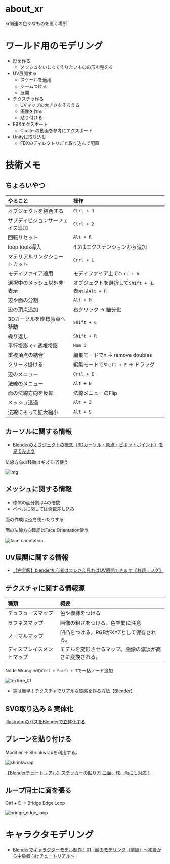 # about_xr

xr関連の色々なものを置く場所

# ワールド用のモデリング

+ 形を作る
  + メッシュをいじって作りたいものの形を整える
+ UV展開する
  + スケールを適用
  + シームつける
  + 展開
+ テクスチャ作る
  + UVマップの大きさをそろえる
  + 画像を作る
  + 貼り付ける
+ FBXエクスポート
  + Clusterの動画を参考にエクスポート
+ Unityに取り込む
  + FBXのディレクトリごと取り込んで配置

# 技術メモ

## ちょろいやつ

| やること | 操作 |
| :----- | :----- |
| オブジェクトを結合する | `Ctrl + J` |
| サブディビジョンサーフェイス追加 | `Ctrl + 2` |
| 回転リセット | `Alt + R` |
| loop tools導入 | 4.2はエクステンションから追加 |
| マテリアルリンクショートカット | `Crrl + L` |
| モディファイア適用 | モディファイア上で`Crrl + A` |
| 選択中のメッシュ以外非表示 | オブジェクトを選択して`Shift + H`。表示は`Alt + H` |
| 辺や面の分割 | `Alt + M` |
| 辺の頂点追加 | 右クリック -> 細分化 |
| 3Dカーソルを座標原点へ移動 | `Shift + C` |
| 繰り返し | `Shift + R` |
| 平行投影 <-> 透視投影 | `Num_5` |
| 重複頂点の結合 | 編集モードで`M` -> remove doubles |
| クリース掛ける | 編集モードで`Shift + E` -> ドラッグ |
| 辺のメニュー | `Crtl + E` |
| 法線のメニュー | `Alt + N` |
| 面の法線方向を反転 | 法線メニューのFlip |
| メッシュ透過 | `Alt + Z` |
| 法線にそって拡大縮小 | `Alt + S` |


## カーソルに関する情報

+ [Blenderのオブジェクトの概念（3Dカーソル・原点・ピボットポイント）を見てみよう](https://gihyo.jp/article/2023/03/blender-basics-06)

法線方向の移動はギズモ(?)使う

![img](./img/normal_move.png)

## メッシュに関する情報

+ 球体の面分割は4の倍数
+ ベベルに関しては奇数差し込み

面の作成は[F2](https://saru-blender.com/fill)を使ったりする

面の法線方向確認はFace Orientation使う

![face orientation](./img/normal_orientation.png)

## UV展開に関する情報


 + [【完全版】blender初心者はコレさえ見ればUV展開できます【お題：フグ】](https://youtu.be/mFJNdIKApPc?si=1c74L4tA2yzt3NAO)

## テクスチャに関する情報源

| 種類 | 概要 |
| :----- | :----- |
| デュフューズマップ | 色や模様をつける |
| ラフネスマップ | 画像の粗さをつける。色空間に注意 |
| ノーマルマップ | 凹凸をつける。RGBがXYZとして保存される。 |
| ディスプレイスメントマップ | モデルを変形させるマップ。画像の濃淡が高さに変換される。 |

Node Wranglerの`Ctrl + Shift + T`で一括ノード追加

![texture_01](./img/texture_01.png)

+ [実は簡単！テクスチャでリアルな質感を作る方法【Blender】](https://youtu.be/K1MMnQjvzZ8?si=0IOpBbRIHsu0aba3)

## SVG取り込み & 実体化

[IllustratorのパスをBlenderで立体化する](https://styly.cc/ja/tips/jp-illustrator-to-blender/)

## プレーンを貼り付ける

Modifier -> Shrinkwrapを利用する。

![shrinkwrap](./img/modifier_shrinkwrap.png)

[【Blenderチュートリアル】ステッカーの貼り方 曲面、球、角にも対応！](https://youtu.be/PG7zuOHJUS4?si=RKcdE839pjp0JSsL)

## ループ同士に面を張る

Ctrl + E -> Bridge Edge Loop

![bridge_edge_loop](./img/bridge_edge_loop.png)


# キャラクタモデリング

+ [Blenderでキャラクターモデル制作！01 | 顔のモデリング（前編）〜初級から中級者向けチュートリアル〜](https://youtu.be/pk8POJpBkVs?si=3Kx54Zfmz_CR6lve)